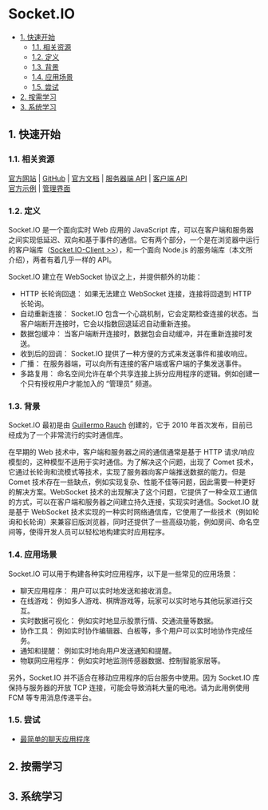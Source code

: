 # Socket.IO<!-- omit in toc -->

- [1. 快速开始](#1-快速开始)
  - [1.1. 相关资源](#11-相关资源)
  - [1.2. 定义](#12-定义)
  - [1.3. 背景](#13-背景)
  - [1.4. 应用场景](#14-应用场景)
  - [1.5. 尝试](#15-尝试)
- [2. 按需学习](#2-按需学习)
- [3. 系统学习](#3-系统学习)

## 1. 快速开始

### 1.1. 相关资源

[官方网站](https://socket.io) | [GitHub](https://github.com/socketio) | [官方文档](https://socket.io/zh-CN/docs/v4/) | [服务器端 API](https://socket.io/zh-CN/docs/v4/server-api/) | [客户端 API](https://socket.io/zh-CN/docs/v4/client-api/)  
[官方示例](https://socket.io/zh-CN/get-started/) | [管理界面](https://admin.socket.io)

### 1.2. 定义

Socket.IO 是一个面向实时 Web 应用的 JavaScript 库，可以在客户端和服务器之间实现低延迟、双向和基于事件的通信。它有两个部分，一个是在浏览器中运行的客户端库（[Socket.IO-Client >>](../../front-end/Socket.IO-Client)），和一个面向 Node.js 的服务端库（本文所介绍），两者有着几乎一样的 API。

Socket.IO 建立在 WebSocket 协议之上，并提供额外的功能：

- HTTP 长轮询回退： 如果无法建立 WebSocket 连接，连接将回退到 HTTP 长轮询。
- 自动重新连接： Socket.IO 包含一个心跳机制，它会定期检查连接的状态。当客户端断开连接时，它会以指数回退延迟自动重新连接。
- 数据包缓冲： 当客户端断开连接时，数据包会自动缓冲，并在重新连接时发送。
- 收到后的回调： Socket.IO 提供了一种方便的方式来发送事件和接收响应。
- 广播： 在服务器端，可以向所有连接的客户端或客户端的子集发送事件。
- 多路复用： 命名空间允许在单个共享连接上拆分应用程序的逻辑。例如创建一个只有授权用户才能加入的 “管理员” 频道。

### 1.3. 背景

Socket.IO 最初是由 [Guillermo Rauch](https://github.com/rauchg) 创建的，它于 2010 年首次发布，目前已经成为了一个非常流行的实时通信库。

在早期的 Web 技术中，客户端和服务器之间的通信通常是基于 HTTP 请求/响应模型的，这种模型不适用于实时通信。为了解决这个问题，出现了 Comet 技术，它通过长轮询和流模式等技术，实现了服务器向客户端推送数据的能力。但是 Comet 技术存在一些缺点，例如实现复杂、性能不佳等问题，因此需要一种更好的解决方案。WebSocket 技术的出现解决了这个问题，它提供了一种全双工通信的方式，可以在客户端和服务器之间建立持久连接，实现实时通信。Socket.IO 就是基于 WebSocket 技术实现的一种实时网络通信库，它使用了一些技术（例如轮询和长轮询）来兼容旧版浏览器，同时还提供了一些高级功能，例如房间、命名空间等，使得开发人员可以轻松地构建实时应用程序。

### 1.4. 应用场景

Socket.IO 可以用于构建各种实时应用程序，以下是一些常见的应用场景：

- 聊天应用程序： 用户可以实时地发送和接收消息。
- 在线游戏： 例如多人游戏、棋牌游戏等，玩家可以实时地与其他玩家进行交互。
- 实时数据可视化： 例如实时地显示股票行情、交通流量等数据。
- 协作工具： 例如实时协作编辑器、白板等，多个用户可以实时地协作完成任务。
- 通知和提醒： 例如实时地向用户发送通知和提醒。
- 物联网应用程序： 例如实时地监测传感器数据、控制智能家居等。

另外，Socket.IO 并不适合在移动应用程序的后台服务中使用。因为 Socket.IO 库保持与服务器的开放 TCP 连接，可能会导致消耗大量的电池。请为此用例使用 FCM 等专用消息传递平台。

### 1.5. 尝试

- [最简单的聊天应用程序](https://github.com/itabbot/learn-socketio/tree/main/server/quick-start/simplest-chat)

## 2. 按需学习

## 3. 系统学习
